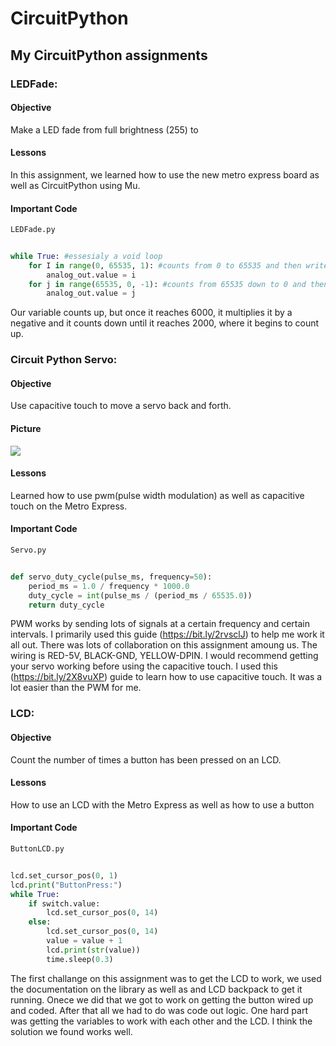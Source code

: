 # CircuitPython
## My CircuitPython assignments

### LEDFade:
#### Objective
Make a LED fade from full brightness (255) to 


#### Lessons
In this assignment, we learned how to use the new metro express board as well as CircuitPython using Mu.
#### Important Code
`LEDFade.py`
``` python
    
while True: #essesialy a void loop
    for I in range(0, 65535, 1): #counts from 0 to 65535 and then writes it to the LED
        analog_out.value = i
    for j in range(65535, 0, -1): #counts from 65535 down to 0 and then writes it to the LED
        analog_out.value = j
```
Our variable counts up, but once it reaches 6000, it multiplies it by a negative and it counts down until it reaches 2000, where it begins to count up. 

### Circuit Python Servo:
#### Objective
Use capacitive touch to move a servo back and forth.
#### Picture
![](Downloads/WiringForServoTouch.png)
#### Lessons
Learned how to use pwm(pulse width modulation) as well as capacitive touch on the Metro Express. 
#### Important Code
`Servo.py`
``` python
    
def servo_duty_cycle(pulse_ms, frequency=50):
    period_ms = 1.0 / frequency * 1000.0
    duty_cycle = int(pulse_ms / (period_ms / 65535.0))
    return duty_cycle
```
PWM works by sending lots of signals at a certain frequency and certain intervals. I primarily used this guide (https://bit.ly/2rvsclJ) to help me work it all out. There was lots of collaboration on this assignment amoung us. The wiring is RED-5V, BLACK-GND, YELLOW-DPIN. I would recommend getting your servo working before using the capacitive touch. I used this (https://bit.ly/2X8vuXP) guide to learn how to use capacitive touch. It was a lot easier than the PWM for me. 

### LCD:
#### Objective
Count the number of times a button has been pressed on an LCD.
#### Lessons
How to use an LCD with the Metro Express as well as how to use a button
#### Important Code
`ButtonLCD.py`
``` python
    
lcd.set_cursor_pos(0, 1)
lcd.print("ButtonPress:")
while True:
    if switch.value:
        lcd.set_cursor_pos(0, 14)
    else:
        lcd.set_cursor_pos(0, 14)
        value = value + 1
        lcd.print(str(value))
        time.sleep(0.3)
```
The first challange on this assignment was to get the LCD to work, we used the documentation on the library as well as and LCD backpack to get it running. Onece we did that we got to work on getting the button wired up and coded. After that all we had to do was code out logic. One hard part was getting the variables to work with each other and the LCD. I think the solution we found works well. 
